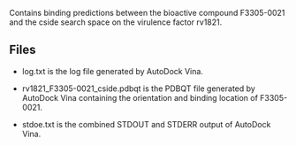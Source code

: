 Contains binding predictions between the bioactive compound F3305-0021 and the cside search space on the virulence factor rv1821.

## Files

- log.txt is the log file generated by AutoDock Vina.

- rv1821_F3305-0021_cside.pdbqt is the PDBQT file generated by AutoDock Vina containing the orientation and binding location of F3305-0021.

- stdoe.txt is the combined STDOUT and STDERR output of AutoDock Vina.

